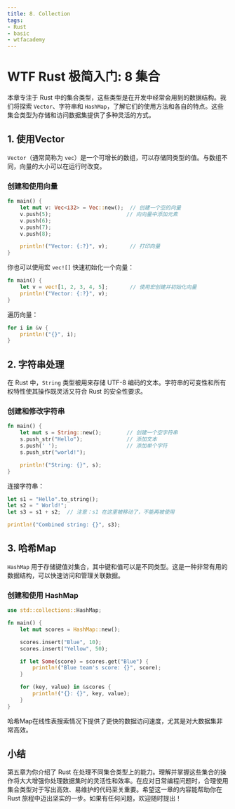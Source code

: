 ```yaml
---
title: 8. Collection
tags:
- Rust
- basic
- wtfacademy
---
```


# WTF Rust 极简入门: 8 集合

本章专注于 Rust 中的集合类型，这些类型是在开发中经常会用到的数据结构。我们将探索 `Vector`、字符串和 `HashMap`，了解它们的使用方法和各自的特点。这些集合类型为存储和访问数据集提供了多种灵活的方式。

## 1. 使用Vector

`Vector`（通常简称为 `vec`）是一个可增长的数组，可以存储同类型的值。与数组不同，向量的大小可以在运行时改变。

### 创建和使用向量

```rust
fn main() {
    let mut v: Vec<i32> = Vec::new();  // 创建一个空的向量
    v.push(5);                        // 向向量中添加元素
    v.push(6);
    v.push(7);
    v.push(8);

    println!("Vector: {:?}", v);       // 打印向量
}
```

你也可以使用宏 `vec![]` 快速初始化一个向量：

```rust
fn main() {
    let v = vec![1, 2, 3, 4, 5];       // 使用宏创建并初始化向量
    println!("Vector: {:?}", v);
}
```

遍历向量：

```rust
for i in &v {
    println!("{}", i);
}
```

## 2. 字符串处理

在 Rust 中，`String` 类型被用来存储 UTF-8 编码的文本。字符串的可变性和所有权特性使其操作既灵活又符合 Rust 的安全性要求。

### 创建和修改字符串

```rust
fn main() {
    let mut s = String::new();        // 创建一个空字符串
    s.push_str("Hello");              // 添加文本
    s.push(' ');                      // 添加单个字符
    s.push_str("world!");

    println!("String: {}", s);
}
```

连接字符串：

```rust
let s1 = "Hello".to_string();
let s2 = " World!";
let s3 = s1 + s2;  // 注意：s1 在这里被移动了，不能再被使用

println!("Combined string: {}", s3);
```

## 3. 哈希Map

`HashMap` 用于存储键值对集合，其中键和值可以是不同类型。这是一种非常有用的数据结构，可以快速访问和管理关联数据。

### 创建和使用 HashMap

```rust
use std::collections::HashMap;

fn main() {
    let mut scores = HashMap::new();

    scores.insert("Blue", 10);
    scores.insert("Yellow", 50);

    if let Some(score) = scores.get("Blue") {
        println!("Blue team's score: {}", score);
    }

    for (key, value) in &scores {
        println!("{}: {}", key, value);
    }
}
```

哈希Map在线性表搜索情况下提供了更快的数据访问速度，尤其是对大数据集非常高效。

## 小结

第五章为你介绍了 Rust 在处理不同集合类型上的能力。理解并掌握这些集合的操作将大大增强你处理数据集时的灵活性和效率。在应对日常编程问题时，合理使用集合类型对于写出高效、易维护的代码至关重要。希望这一章的内容能帮助你在 Rust 旅程中迈出坚实的一步。如果有任何问题，欢迎随时提出！